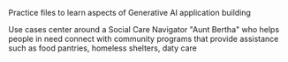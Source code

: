 Practice files to learn aspects of Generative AI application building

Use cases center around a Social Care Navigator "Aunt Bertha" who helps people in need connect with community programs that provide assistance such as food pantries, homeless shelters, daty care 